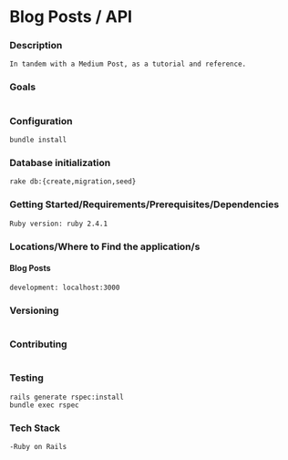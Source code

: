 # Blog Posts / API

### Description
```
In tandem with a Medium Post, as a tutorial and reference.
```
### Goals
```

```
### Configuration
```
bundle install
 ```
### Database initialization
```
rake db:{create,migration,seed}
```
### Getting Started/Requirements/Prerequisites/Dependencies
```
Ruby version: ruby 2.4.1
```
### Locations/Where to Find the application/s
#### Blog Posts
```
development: localhost:3000
```

### Versioning
```v1  9/03/2019
```
### Contributing
```
```
### Testing
```
rails generate rspec:install
bundle exec rspec
```
### Tech Stack
```
-Ruby on Rails
```
